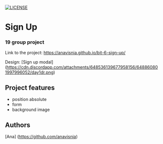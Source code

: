 [![LICENSE](https://img.shields.io/badge/license-MIT-blue.svg?style=flat-square)](https://github.com/anavisnia/bit-6-sign-up/blob/master/LICENSE)
# Sign Up
### 19 group project
Link to the project: https://anavisnia.github.io/bit-6-sign-up/

Design: [Sign up modal] (https://cdn.discordapp.com/attachments/648536139677958156/648860801997996052/day1dr.png)

## Project features
- position absolute
- form
- background image

## Authors
[Ana] (https://github.com/anavisnia)
